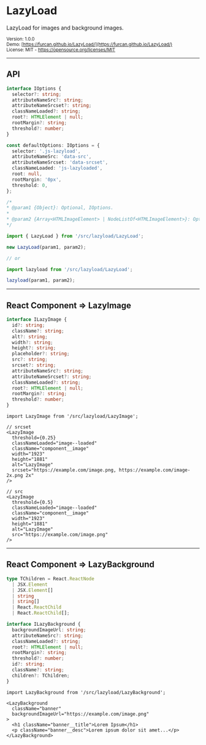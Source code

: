 # LazyLoad
LazyLoad for images and background images.

<sub>Version: 1.0.0</sub>\
<sub>Demo: [https://furcan.github.io/LazyLoad/](https://furcan.github.io/LazyLoad/)</sub>\
<sub>License: MIT - https://opensource.org/licenses/MIT</sub>

---

## API
```ts
interface IOptions {
  selector?: string;
  attributeNameSrc?: string;
  attributeNameSrcset?: string;
  classNameLoaded?: string;
  root?: HTMLElement | null;
  rootMargin?: string;
  threshold?: number;
}

const defaultOptions: IOptions = {
  selector: '.js-lazyload',
  attributeNameSrc: 'data-src',
  attributeNameSrcset: 'data-srcset',
  classNameLoaded: 'js-lazyloaded',
  root: null,
  rootMargin: '0px',
  threshold: 0,
};
```

```ts
/*
* @param1 {Object}: Optional, IOptions.
*
* @param2 {Array<HTMLImageElement> | NodeListOf<HTMLImageElement>}: Optional, image elements.
*/

import { LazyLoad } from '/src/lazyload/LazyLoad';

new LazyLoad(param1, param2);

// or

import lazyload from '/src/lazyload/LazyLoad';

lazyload(param1, param2);
```

---

## React Component => LazyImage

```ts
interface ILazyImage {
  id?: string;
  className?: string;
  alt?: string;
  width?: string;
  height?: string;
  placeholder?: string;
  src?: string;
  srcset?: string;
  attributeNameSrc?: string;
  attributeNameSrcset?: string;
  classNameLoaded?: string;
  root?: HTMLElement | null;
  rootMargin?: string;
  threshold?: number;
}
```

```tsx
import LazyImage from '/src/lazyload/LazyImage';

// srcset
<LazyImage
  threshold={0.25}
  classNameLoaded="image--loaded"
  className="component__image"
  width="1923"
  height="1881"
  alt="LazyImage"
  srcset="https://example.com/image.png, https://example.com/image-2x.png 2x"
/>

// src
<LazyImage
  threshold={0.5}
  classNameLoaded="image--loaded"
  className="component__image"
  width="1923"
  height="1881"
  alt="LazyImage"
  src="https://example.com/image.png"
/>
```

---

## React Component => LazyBackground

```ts
type TChildren = React.ReactNode
  | JSX.Element
  | JSX.Element[]
  | string
  | string[]
  | React.ReactChild
  | React.ReactChild[];

interface ILazyBackground {
  backgroundImageUrl: string;
  attributeNameSrc?: string;
  classNameLoaded?: string;
  root?: HTMLElement | null;
  rootMargin?: string;
  threshold?: number;
  id?: string;
  className?: string;
  children?: TChildren;
}
```

```tsx
import LazyBackground from '/src/lazyload/LazyBackground';

<LazyBackground
  className="banner"
  backgroundImageUrl="https://example.com/image.png"
>
  <h1 className="banner__title">Lorem Ipsum</h1>
  <p className="banner__desc">Lorem ipsum dolor sit amet...</p>
</LazyBackground>
```
